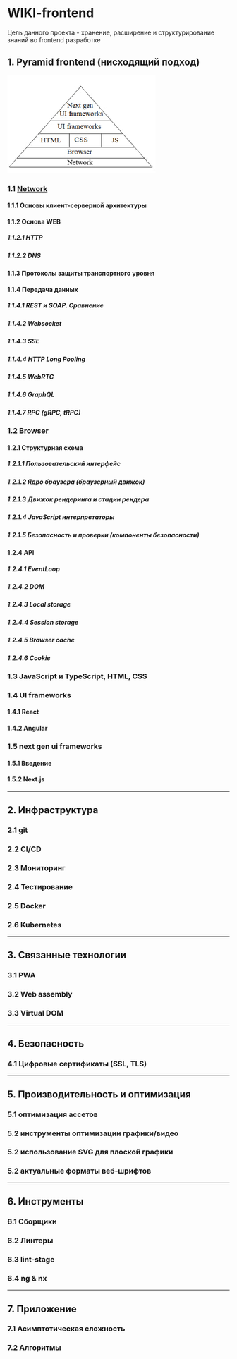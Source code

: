 # WIKI-frontend
Цель данного проекта - хранение, расширение и структурирование знаний во frontend разработке

## 1. Pyramid frontend (нисходящий подход)
![img_1.png](img_1.png)
### 1.1 [Network](pyramid/network/network.md)
#### 1.1.1 Основы клиент-серверной архитектуры
#### 1.1.2 Основа WEB
##### 1.1.2.1 HTTP
##### 1.1.2.2 DNS
#### 1.1.3 Протоколы защиты транспортного уровня
#### 1.1.4 Передача данных
##### 1.1.4.1 REST и SOAP. Сравнение
##### 1.1.4.2 Websocket
##### 1.1.4.3 SSE
##### 1.1.4.4 HTTP Long Pooling
##### 1.1.4.5 WebRTC
##### 1.1.4.6 GraphQL
##### 1.1.4.7 RPC (gRPC, tRPC)

### 1.2 [Browser](pyramid/browser/browser.md)
#### 1.2.1 Структурная схема
##### 1.2.1.1 Пользовательский интерфейс
##### 1.2.1.2 Ядро браузера (браузерный движок)
##### 1.2.1.3 Движок рендеринга и стадии рендера
##### 1.2.1.4 JavaScript интерпретаторы
##### 1.2.1.5 Безопасность и проверки (компоненты безопасности)
#### 1.2.4 API
##### 1.2.4.1 EventLoop
##### 1.2.4.2 DOM
##### 1.2.4.3 Local storage
##### 1.2.4.4 Session storage
##### 1.2.4.5 Browser cache
##### 1.2.4.6 Cookie

### 1.3 JavaScript и TypeScript, HTML, CSS

### 1.4 UI frameworks
#### 1.4.1 React
#### 1.4.2 Angular

### 1.5 next gen ui frameworks
#### 1.5.1 Введение
#### 1.5.2 Next.js

---

## 2. Инфраструктура
### 2.1 git 
### 2.2 CI/CD 
### 2.3 Мониторинг 
### 2.4 Тестирование 
### 2.5 Docker
### 2.6 Kubernetes

---

## 3. Связанные технологии
### 3.1 PWA
### 3.2 Web assembly
### 3.3 Virtual DOM

--- 

## 4. Безопасность
### 4.1 Цифровые сертификаты (SSL, TLS)

---

## 5. Производительность и оптимизация
### 5.1 оптимизация ассетов
### 5.2 инструменты оптимизации графики/видео
### 5.2 использование SVG для плоской графики
### 5.2 актуальные форматы веб-шрифтов

---

## 6. Инструменты
### 6.1 Сборщики
### 6.2 Линтеры
### 6.3 lint-stage
### 6.4 ng & nx

---

## 7. Приложение
### 7.1 Асимптотическая сложность
### 7.2 Алгоритмы